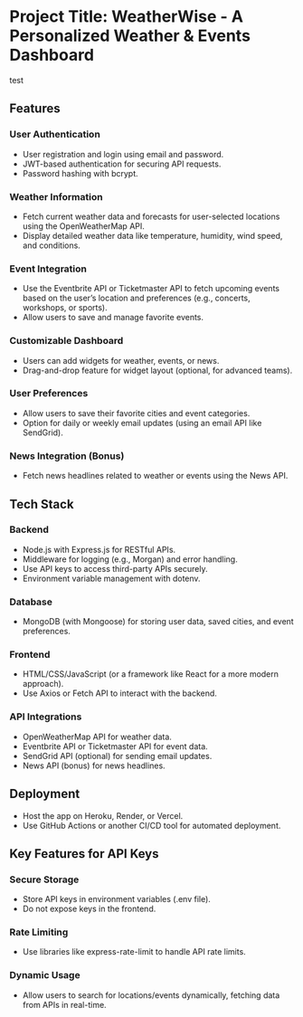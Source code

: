 # Project Title: WeatherWise - A Personalized Weather & Events Dashboard
test
## Features

### User Authentication
- User registration and login using email and password.
- JWT-based authentication for securing API requests.
- Password hashing with bcrypt.

### Weather Information
- Fetch current weather data and forecasts for user-selected locations using the OpenWeatherMap API.
- Display detailed weather data like temperature, humidity, wind speed, and conditions.

### Event Integration
- Use the Eventbrite API or Ticketmaster API to fetch upcoming events based on the user’s location and preferences (e.g., concerts, workshops, or sports).
- Allow users to save and manage favorite events.

### Customizable Dashboard
- Users can add widgets for weather, events, or news.
- Drag-and-drop feature for widget layout (optional, for advanced teams).

### User Preferences
- Allow users to save their favorite cities and event categories.
- Option for daily or weekly email updates (using an email API like SendGrid).

### News Integration (Bonus)
- Fetch news headlines related to weather or events using the News API.

## Tech Stack

### Backend
- Node.js with Express.js for RESTful APIs.
- Middleware for logging (e.g., Morgan) and error handling.
- Use API keys to access third-party APIs securely.
- Environment variable management with dotenv.

### Database
- MongoDB (with Mongoose) for storing user data, saved cities, and event preferences.

### Frontend
- HTML/CSS/JavaScript (or a framework like React for a more modern approach).
- Use Axios or Fetch API to interact with the backend.

### API Integrations
- OpenWeatherMap API for weather data.
- Eventbrite API or Ticketmaster API for event data.
- SendGrid API (optional) for sending email updates.
- News API (bonus) for news headlines.

## Deployment
- Host the app on Heroku, Render, or Vercel.
- Use GitHub Actions or another CI/CD tool for automated deployment.

## Key Features for API Keys

### Secure Storage
- Store API keys in environment variables (.env file).
- Do not expose keys in the frontend.

### Rate Limiting
- Use libraries like express-rate-limit to handle API rate limits.

### Dynamic Usage
- Allow users to search for locations/events dynamically, fetching data from APIs in real-time.

